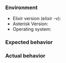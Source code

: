 ### Environment

* Elixir version (elixir -v):
* Asterisk Version:
* Operating system:

### Expected behavior


### Actual behavior
